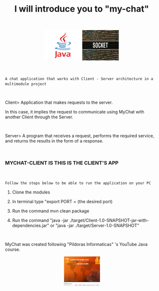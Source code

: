 
<div align="middle">

<h1>I will introduce you to "my-chat"</h1>
</div>

<br>
<br>

<div align="middle">
<img src="assets/java.png" height="100" width="120"/>
<img src="assets/sockets.jpg" height="100" width="120"/>
</div>
<br>
<br>

`A chat application that works with Client - Server architecture in a multimodule project`

<br>

Client> Application that makes requests to the server.

In this case, it implies the request to communicate using MyChat
with another Client through the Server.

<br>

Server> A program that receives a request, performs the required
service, and returns the results in the form of a response.

<br>

###                   MYCHAT-CLIENT IS   THIS IS THE CLIENT'S APP

<br>

`Follow the steps below to be able to run the application on your PC`

1) Clone the modules

2) In terminal type "export PORT = (the desired port)

3) Run the command mvn clean package

4) Run the command "java -jar ./target/Client-1.0-SNAPSHOT-jar-with-dependencies.jar" or 
"java -jar ./target/Server-1.0-SNAPSHOT"


<br>

MyChat was created following "Pildoras Informaticas" 's YouTube Java course.
<br>
<div align="middle">
<img src="assets/javacourse.png" height="100" width="120"/>
</div>
<br>

